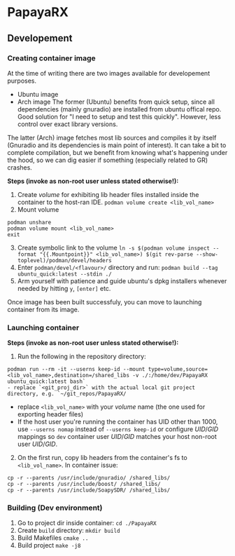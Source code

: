 # PapayaRX

## Developement

### Creating container image
At the time of writing there are two images available for developement purposes.
+ Ubuntu image
+ Arch image
The former (Ubuntu) benefits from quick setup, since all dependencies (mainly gnuradio) are installed from ubuntu offical repo. 
Good solution for "I need to setup and test this quickly". However, less control over exact library versions.

The latter (Arch) image fetches most lib sources and compiles it by itself (Gnuradio and its dependencies is main point of interest). 
It can take a bit to complete compilation, but we benefit from knowing what's happening under the hood, so we can dig easier if something (especially related to GR) crashes.

**Steps (invoke as non-root user unless stated otherwise!):**
1. Create _volume_ for exhibiting lib header files installed inside the container to the host-ran IDE.
`podman volume create <lib_vol_name>`
2. Mount volume
```
podman unshare
podman volume mount <lib_vol_name>
exit
```
3. Create symbolic link to the volume `ln -s $(podman volume inspect --format "{{.Mountpoint}}" <lib_vol_name>) $(git rev-parse --show-toplevel)/podman/devel/headers`
4. Enter `podman/devel/<flavour>/` directory and run:
`podman build --tag ubuntu_quick:latest --stdin ./`
5. Arm yourself with patience and guide ubuntu's dpkg installers whenever needed by hitting `y`, `[enter]` etc.

Once image has been built successfuly, you can move to launching container from its image.

### Launching container
**Steps (invoke as non-root user unless stated otherwise!):**
1. Run the following in the repository directory:
```
podman run --rm -it --userns keep-id --mount type=volume,source=<lib_vol_name>,destination=/shared_libs -v ./:/home/dev/PapayaRX ubuntu_quick:latest bash`
- replace `<git_proj_dir>` with the actual local git project directory, e.g. `~/git_repos/PapayaRX/
```
- replace `<lib_vol_name>` with your _volume_ name (the one used for exporting header files)
- If the host user you're running the container has UID other than 1000, use `--userns nomap` instead of `--userns keep-id` or configure _UID_/_GID_ mappings so `dev` container user _UID_/_GID_ matches your host non-root user _UID_/_GID_.
2. On the first run, copy lib headers from the container's fs to `<lib_vol_name>`. In container issue:
```
cp -r --parents /usr/include/gnuradio/ /shared_libs/
cp -r --parents /usr/include/boost/ /shared_libs/
cp -r --parents /usr/include/SoapySDR/ /shared_libs/
```

### Building (Dev environment)
1. Go to project dir inside container: `cd ./PapayaRX`
2. Create `build` directory: `mkdir build`
3. Build Makefiles `cmake ..`
4. Build project `make -j8`
